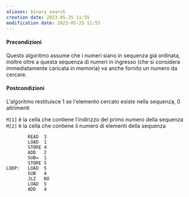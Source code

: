 ```yaml
---
aliases: binary search
creation date: 2023-05-25 11:55
modification date: 2023-05-25 11:55
---
```


#### Precondizioni
Questo algoritmo assume che i numeri siano in sequenza già ordinata, inoltre oltre a questa sequenza di numeri in ingresso (che si considera immediatamente caricata in memoria) va anche fornito un numero da cercare.

#### Postcondizioni
L'algoritmo restituisce 1 se l'elemento cercato esiste nella sequenza, 0 altrimenti


`M[1]` è la cella che contiene l'indirizzo del primo numero della sequenza
`M[2]` è la cella che contiene il numero di elementi della sequenza


```wasm
		READ  3
		LOAD  1
		STORE 4
		ADD   2
		SUB=  1
		STORE 5
LOOP:   LOAD  5
		SUB   4
		JLZ   NO
		LOAD  5
		ADD   4
```